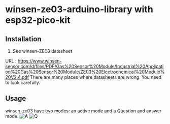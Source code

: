 #  winsen-ze03-arduino-library with esp32-pico-kit

Installation
---
1. See winsen-ZE03 datasheet

URL : https://www.winsen-sensor.com/d/files/PDF/Gas%20Sensor%20Module/Industrial%20Application%20Gas%20Sensor%20Module/ZE03%20Electrochemical%20Module%20V2.4.pdf
There are many places where datasheets are wrong. You need to look carefully.

Usage
---
winsen-ze03 have two modes: an active mode and a Question and answer mode.
![A](https://user-images.githubusercontent.com/32832715/115053042-a5d30180-9f19-11eb-9630-da6a58f55690.PNG)
![Q](https://user-images.githubusercontent.com/32832715/115053048-a79cc500-9f19-11eb-80a6-3411a3bd493a.png)
